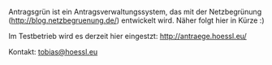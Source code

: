 Antragsgrün ist ein Antragsverwaltungssystem, das mit der Netzbegrünung (http://blog.netzbegruenung.de/) entwickelt wird. 
Näher folgt hier in Kürze :)

Im Testbetrieb wird es derzeit hier eingestzt: http://antraege.hoessl.eu/

Kontakt:
tobias@hoessl.eu


